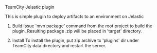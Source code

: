 
 TeamCity Jelastic plugin

 This is simple plugin to deploy artifacts to an environment on Jelastic

 1. Build
 Issue 'mvn package' command from the root project to build the plugin. Resulting package <artifactId>.zip will be placed in 'target' directory. 
 
 2. Install
 To install the plugin, put zip archive to 'plugins' dir under TeamCity data directory and restart the server.

 
